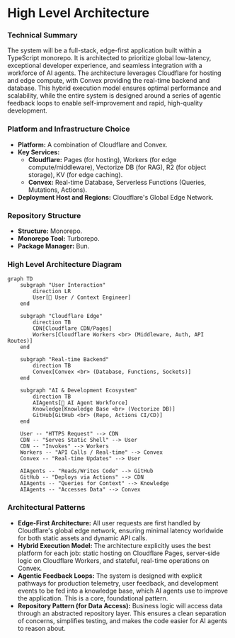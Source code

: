 # High Level Architecture

### **Technical Summary**

The system will be a full-stack, edge-first application built within a TypeScript monorepo. It is architected to prioritize global low-latency, exceptional developer experience, and seamless integration with a workforce of AI agents. The architecture leverages Cloudflare for hosting and edge compute, with Convex providing the real-time backend and database. This hybrid execution model ensures optimal performance and scalability, while the entire system is designed around a series of agentic feedback loops to enable self-improvement and rapid, high-quality development.

### **Platform and Infrastructure Choice**

  * **Platform:** A combination of Cloudflare and Convex.
  * **Key Services:**
      * **Cloudflare:** Pages (for hosting), Workers (for edge compute/middleware), Vectorize DB (for RAG), R2 (for object storage), KV (for edge caching).
      * **Convex:** Real-time Database, Serverless Functions (Queries, Mutations, Actions).
  * **Deployment Host and Regions:** Cloudflare's Global Edge Network.

### **Repository Structure**

  * **Structure:** Monorepo.
  * **Monorepo Tool:** Turborepo.
  * **Package Manager:** Bun.

### **High Level Architecture Diagram**

```mermaid
graph TD
    subgraph "User Interaction"
        direction LR
        User[👤 User / Context Engineer]
    end

    subgraph "Cloudflare Edge"
        direction TB
        CDN[Cloudflare CDN/Pages]
        Workers[Cloudflare Workers <br> (Middleware, Auth, API Routes)]
    end
    
    subgraph "Real-time Backend"
        direction TB
        Convex[Convex <br> (Database, Functions, Sockets)]
    end

    subgraph "AI & Development Ecosystem"
        direction TB
        AIAgents[🤖 AI Agent Workforce]
        Knowledge[Knowledge Base <br> (Vectorize DB)]
        GitHub[GitHub <br> (Repo, Actions CI/CD)]
    end

    User -- "HTTPS Request" --> CDN
    CDN -- "Serves Static Shell" --> User
    CDN -- "Invokes" --> Workers
    Workers -- "API Calls / Real-time" --> Convex
    Convex -- "Real-time Updates" --> User
    
    AIAgents -- "Reads/Writes Code" --> GitHub
    GitHub -- "Deploys via Actions" --> CDN
    AIAgents -- "Queries for Context" --> Knowledge
    AIAgents -- "Accesses Data" --> Convex
```

### **Architectural Patterns**

  * **Edge-First Architecture:** All user requests are first handled by Cloudflare's global edge network, ensuring minimal latency worldwide for both static assets and dynamic API calls.
  * **Hybrid Execution Model:** The architecture explicitly uses the best platform for each job: static hosting on Cloudflare Pages, server-side logic on Cloudflare Workers, and stateful, real-time operations on Convex.
  * **Agentic Feedback Loops:** The system is designed with explicit pathways for production telemetry, user feedback, and development events to be fed into a knowledge base, which AI agents use to improve the application. This is a core, foundational pattern.
  * **Repository Pattern (for Data Access):** Business logic will access data through an abstracted repository layer. This ensures a clean separation of concerns, simplifies testing, and makes the code easier for AI agents to reason about.
